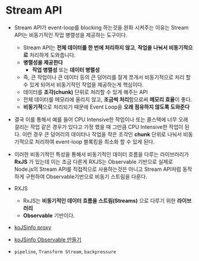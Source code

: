 

# Stream API

- Stream API가 event-loop를 blocking 하는것을 완화 시켜주는 이유는 Stream API는 비동기적인 작업 병렬성을 제공하는 도구이다.
	- Stream API는 **전체 데이터를 한 번에 처리하지 않고**, **작업을 나눠서 비동기적으로** 처리하게 도와줍니다.
	- **병렬성을 제공한다**
		- **작업 병렬성** 또는 **데이터 병렬성** 
	- 즉, 큰 작업이나 큰 데이터 등의 큰 덩어리를 잘게 쪼개서 비동기적으로 처리 할 수 있게 되어서 비동기적인 작업을 제공하는게 핵심이다.
	- 데이터를 **조각(chunk)** 단위로 처리할 수 있게 해주는 API
	- 전체 데이터를 메모리에 올리지 않고, **조금씩 처리**함으로써 **메모리 효율**이 좋다.
	- **비동기적**으로 처리되기 때문에 Event Loop을 **오래 점유하지 않도록 도와준다** 
- 결국 이를 통해서 예를 들어 CPU Intensive한 작업이나 또는 콜스택에 너무 오래 걸리는 작업 같은 경우가 있다고 가정 했을 때 그만큼 CPU Intensive한 작업이 된다. 이런 경우 큰 덩어리의 데이터나 작업을 작은 조각인 **chunk** 단위로 나눠서 비동기적으로 처리하여 event-loop 블록킹을 최소화 할 수 있게 된다.
- 이러한 비동기적인 특성을 통해서 비동기적인 데이터 흐름을 다루는 라이브러리가 **RxJS** 가 있는데 이는 조금 다른게 RXJS는 Observable 기반으로 실제로 Node.js의 Stream API를 직접적으로 사용하는것은 아니고 Stream API처럼 동작하게 구현하여 Observable기반으로 비동기 스트림을 다룬다.
- RXJS
	- RxJS는 **비동기적인 데이터 흐름을 스트림(Streams)** 으로 다루기 위한 **라이브러리**
	- **Observable** 기반이다.
- [koJSinfo proxy](https://ko.javascript.info/proxy) 
- [koJSinfo Observable 만들기](https://ko.javascript.info/task/observable) 

- `pipeline`, `Transform Stream`, `backpressure`
